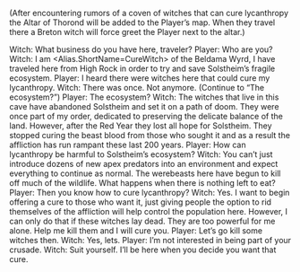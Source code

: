 (After encountering rumors of a coven of witches that can cure lycanthropy the Altar of Thorond will be added to the Player’s map. When they travel there a Breton witch will force greet the Player next to the altar.)

Witch: What business do you have here, traveler?
    Player: Who are you?
		Witch: I am <Alias.ShortName=CureWitch> of the Beldama Wyrd, I have traveled here from High Rock in order to try and save Solstheim’s fragile ecosystem.
			Player: I heard there were witches here that could cure my lycanthropy.
				Witch: There was once. Not anymore.
				(Continue to “The ecosystem?”)
			Player: The ecosystem?
				Witch: The witches that live in this cave have abandoned Solstheim and set it on a path of doom. They were once part of my order, dedicated to preserving the delicate balance of the land. However, after the Red Year they lost all hope for Solstheim. They stopped curing the beast blood from those who sought it and as a result the affliction has run rampant these last 200 years.
					Player: How can lycanthropy be harmful to Solstheim’s ecosystem?
						Witch: You can’t just introduce dozens of new apex predators into an environment and expect everything to continue as normal. The werebeasts here have begun to kill off much of the wildlife. What happens when there is nothing left to eat?
							Player: Then you know how to cure lycanthropy?
								Witch: Yes. I want to begin offering a cure to those who want it, just giving people the option to rid themselves of the affliction will help control the population here. However, I can only do that if these witches lay dead. They are too powerful for me alone. Help me kill them and I will cure you.
									Player: Let’s go kill some witches then.
										Witch: Yes, lets.
									Player: I’m not interested in being part of your crusade.
										Witch: Suit yourself. I’ll be here when you decide you want that cure.